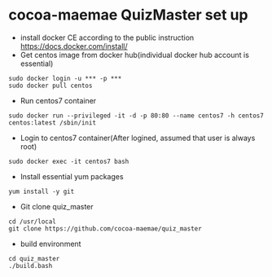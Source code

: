# cocoa-maemae QuizMaster set up

* install docker CE according to the public instruction<br>
https://docs.docker.com/install/
* Get centos image from docker hub(individual docker hub account is essential)
```
sudo docker login -u *** -p ***
sudo docker pull centos
```
* Run centos7 container
```
sudo docker run --privileged -it -d -p 80:80 --name centos7 -h centos7 centos:latest /sbin/init
```
* Login to centos7 container(After logined, assumed that user is always root)
```
sudo docker exec -it centos7 bash
```
* Install essential yum packages
```
yum install -y git
```
* Git clone quiz_master
```
cd /usr/local
git clone https://github.com/cocoa-maemae/quiz_master
```
* build environment
```
cd quiz_master
./build.bash
```
